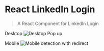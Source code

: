 # React LinkedIn Login

> A React Component for LinkedIn Login

Desktop
![Desktop Pop up](https://media.giphy.com/media/W6p8uhDvKwpWaU8vAF/giphy.gif)

Mobile
![Mobile detection with redirect](https://media.giphy.com/media/dAzhGOjwHchBk6Cs3J/giphy.gif)
